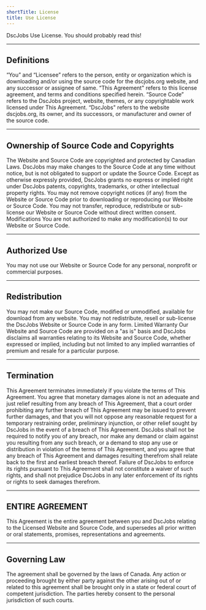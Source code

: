 ```yaml
---
shortTitle: License
title: Use License
---
```


DscJobs Use License. You should probably read this!

---

## Definitions

“You” and “Licensee” refers to the person, entity or organization which is downloading and/or using the source code for the dscjobs.org website, and any successor or assignee of same. “This Agreement" refers to this license agreement, and terms and conditions specified herein. “Source Code” refers to the DscJobs project, website, themes, or any copyrightable work licensed under This Agreement. “DscJobs" refers to the website dscjobs.org, its owner, and its successors, or manufacturer and owner of the source code.

---

## Ownership of Source Code and Copyrights

The Website and Source Code are copyrighted and protected by Canadian Laws. DscJobs may make changes to the Source Code at any time without notice, but is not obligated to support or update the Source Code.
Except as otherwise expressly provided, DscJobs grants no express or implied right under DscJobs patents, copyrights, trademarks, or other intellectual property rights.
You may not remove copyright notices (if any) from the Website or Source Code prior to downloading or reproducing our Website or Source Code.
You may not transfer, reproduce, redistribute or sub-license our Website or Source Code without direct written consent.
Modifications
You are not authorized to make any modification(s) to our Website or Source Code.

---

## Authorized Use

You may not use our Website or Source Code for any personal, nonprofit or commercial purposes.

---

## Redistribution

You may not make our Source Code, modified or unmodified, available for download from any website.
You may not redistribute, resell or sub-license the DscJobs Website or Source Code in any form.
Limited Warranty
Our Website and Source Code are provided on a "as is" basis and DscJobs disclaims all warranties relating to its Website and Source Code, whether expressed or implied, including but not limited to any implied warranties of premium and resale for a particular purpose.

---

## Termination

This Agreement terminates immediately if you violate the terms of This Agreement.
You agree that monetary damages alone is not an adequate and just relief resulting from any breach of This Agreement, that a court order prohibiting any further breach of This Agreement may be issued to prevent further damages, and that you will not oppose any reasonable request for a temporary restraining order, preliminary injunction, or other relief sought by DscJobs in the event of a breach of This Agreement.
DscJobs shall not be required to notify you of any breach, nor make any demand or claim against you resulting from any such breach, or a demand to stop any use or distribution in violation of the terms of This Agreement, and you agree that any breach of This Agreement and damages resulting therefrom shall relate back to the first and earliest breach thereof.
Failure of DscJobs to enforce its rights pursuant to This Agreement shall not constitute a waiver of such rights, and shall not prejudice DscJobs in any later enforcement of its rights or rights to seek damages therefrom.

---

## ENTIRE AGREEMENT

This Agreement is the entire agreement between you and DscJobs relating to the Licensed Website and Source Code, and supersedes all prior written or oral statements, promises, representations and agreements.

---

## Governing Law

The agreement shall be governed by the laws of Canada.
Any action or proceeding brought by either party against the other arising out of or related to this agreement shall be brought only in a state or federal court of competent jurisdiction. The parties hereby consent to the personal jurisdiction of such courts.